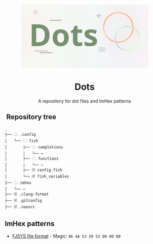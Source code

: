 <p align="center">
    <img src="readme_files/glyph.png" height="200" alt="Glyph" />
    <h1 align="center">Dots</h1>
    <p align="center">A repository for dot files and ImHex patterns</p>
</p>

<h2><img src="https://cdn.jsdelivr.net/npm/twemoji@11.3.0/2/svg/1f5c4.svg" width="25" alt="" valign="bottom" /> Repository tree</h2>

```
.
├── 🗀 .config
│   └── 🗀 fish
│       ├── 🗀 completions
│       │   └── ⋯
│       ├── 🗀 functions
│       │   └── ⋯
│       ├── 🗎 config.fish
│       └── 🗎 fish_variables
├── 🗀 imhex
│   └── ⋯
├── 🗎 .clang-format
├── 🗎 .gitconfig
├── 🗎 .nanorc
```

## ImHex patterns

* [FJSYS file format](imhex/FJSYS.hexpat) - Magic: `46 4A 53 59 53 00 00 00`

